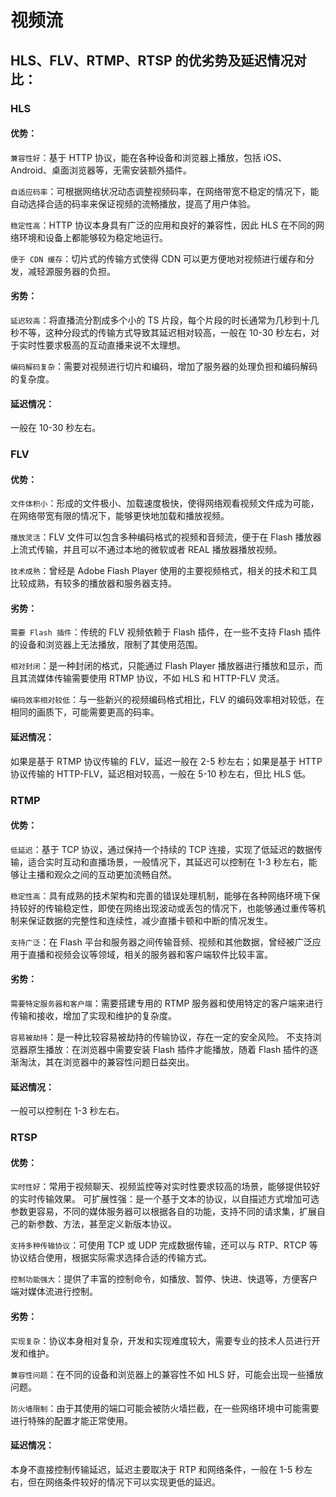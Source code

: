 # 视频流

## HLS、FLV、RTMP、RTSP 的优劣势及延迟情况对比：

### HLS

#### 优势：

`兼容性好`：基于 HTTP 协议，能在各种设备和浏览器上播放，包括 iOS、Android、桌面浏览器等，无需安装额外插件。

`自适应码率`：可根据网络状况动态调整视频码率，在网络带宽不稳定的情况下，能自动选择合适的码率来保证视频的流畅播放，提高了用户体验。

`稳定性高`：HTTP 协议本身具有广泛的应用和良好的兼容性，因此 HLS 在不同的网络环境和设备上都能够较为稳定地运行。

`便于 CDN 缓存`：切片式的传输方式使得 CDN 可以更方便地对视频进行缓存和分发，减轻源服务器的负担。

#### 劣势：

`延迟较高`：将直播流分割成多个小的 TS 片段，每个片段的时长通常为几秒到十几秒不等，这种分段式的传输方式导致其延迟相对较高，一般在 10-30 秒左右，对于实时性要求极高的互动直播来说不太理想。

`编码解码复杂`：需要对视频进行切片和编码，增加了服务器的处理负担和编码解码的复杂度。

#### 延迟情况：
一般在 10-30 秒左右。

### FLV

#### 优势：

`文件体积小`：形成的文件极小、加载速度极快，使得网络观看视频文件成为可能，在网络带宽有限的情况下，能够更快地加载和播放视频。

`播放灵活`：FLV 文件可以包含多种编码格式的视频和音频流，便于在 Flash 播放器上流式传输，并且可以不通过本地的微软或者 REAL 播放器播放视频。

`技术成熟`：曾经是 Adobe Flash Player 使用的主要视频格式，相关的技术和工具比较成熟，有较多的播放器和服务器支持。

#### 劣势：

`需要 Flash 插件`：传统的 FLV 视频依赖于 Flash 插件，在一些不支持 Flash 插件的设备和浏览器上无法播放，限制了其使用范围。

`相对封闭`：是一种封闭的格式，只能通过 Flash Player 播放器进行播放和显示，而且其流媒体传输需要使用 RTMP 协议，不如 HLS 和 HTTP-FLV 灵活。

`编码效率相对较低`：与一些新兴的视频编码格式相比，FLV 的编码效率相对较低，在相同的画质下，可能需要更高的码率。

#### 延迟情况：

如果是基于 RTMP 协议传输的 FLV，延迟一般在 2-5 秒左右；如果是基于 HTTP 协议传输的 HTTP-FLV，延迟相对较高，一般在 5-10 秒左右，但比 HLS 低。

### RTMP

#### 优势：

`低延迟`：基于 TCP 协议，通过保持一个持续的 TCP 连接，实现了低延迟的数据传输，适合实时互动和直播场景，一般情况下，其延迟可以控制在 1-3 秒左右，能够让主播和观众之间的互动更加流畅自然。

`稳定性高`：具有成熟的技术架构和完善的错误处理机制，能够在各种网络环境下保持较好的传输稳定性，即使在网络出现波动或丢包的情况下，也能够通过重传等机制来保证数据的完整性和连续性，减少直播卡顿和中断的情况发生。

`支持广泛`：在 Flash 平台和服务器之间传输音频、视频和其他数据，曾经被广泛应用于直播和视频会议等领域，相关的服务器和客户端软件比较丰富。

#### 劣势：

`需要特定服务器和客户端`：需要搭建专用的 RTMP 服务器和使用特定的客户端来进行传输和接收，增加了实现和维护的复杂度。

`容易被劫持`：是一种比较容易被劫持的传输协议，存在一定的安全风险。
不支持浏览器原生播放：在浏览器中需要安装 Flash 插件才能播放，随着 Flash 插件的逐渐淘汰，其在浏览器中的兼容性问题日益突出。

#### 延迟情况：

一般可以控制在 1-3 秒左右。

### RTSP

#### 优势：

`实时性好`：常用于视频聊天、视频监控等对实时性要求较高的场景，能够提供较好的实时传输效果。
可扩展性强：是一个基于文本的协议，以自描述方式增加可选参数更容易，不同的媒体服务器可以根据各自的功能，支持不同的请求集，扩展自己的新参数、方法，甚至定义新版本协议。

`支持多种传输协议`：可使用 TCP 或 UDP 完成数据传输，还可以与 RTP、RTCP 等协议结合使用，根据实际需求选择合适的传输方式。

`控制功能强大`：提供了丰富的控制命令，如播放、暂停、快进、快退等，方便客户端对媒体流进行控制。
#### 劣势：

`实现复杂`：协议本身相对复杂，开发和实现难度较大，需要专业的技术人员进行开发和维护。

`兼容性问题`：在不同的设备和浏览器上的兼容性不如 HLS 好，可能会出现一些播放问题。

`防火墙限制`：由于其使用的端口可能会被防火墙拦截，在一些网络环境中可能需要进行特殊的配置才能正常使用。

#### 延迟情况：

本身不直接控制传输延迟，延迟主要取决于 RTP 和网络条件，一般在 1-5 秒左右，但在网络条件较好的情况下可以实现更低的延迟。


